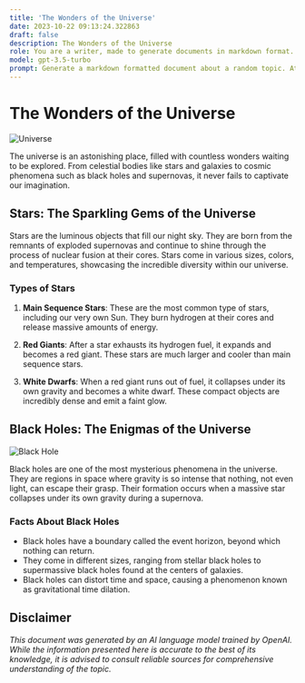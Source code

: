 ```yaml
---
title: 'The Wonders of the Universe'
date: 2023-10-22 09:13:24.322863
draft: false
description: The Wonders of the Universe
role: You are a writer, made to generate documents in markdown format. It is very important that all of the documents you generate are in valid markdown format.
model: gpt-3.5-turbo
prompt: Generate a markdown formatted document about a random topic. At the bottom, include a disclaimer explaining that the document was generated by you. The first line of the document should be the title. Make sure that the entire document is in proper markdown format, using a mix of various tags to make the document visually appealing.
---
```


# The Wonders of the Universe

![Universe](https://images.unsplash.com/photo-1532687290958-1baddaf8e90f?ixid=MnwxMjA3fDB8MHxzZWFyY2h8MTl8fHVuZml2ZXJzZSUyMHNhcGUnaG9tZSUyMGFjdGl2aXR5fGVufDB8fDB8fA%3D%3D&ixlib=rb-1.2.1&auto=format&fit=crop&w=800&q=60)

The universe is an astonishing place, filled with countless wonders waiting to be explored. From celestial bodies like stars and galaxies to cosmic phenomena such as black holes and supernovas, it never fails to captivate our imagination.

## Stars: The Sparkling Gems of the Universe

Stars are the luminous objects that fill our night sky. They are born from the remnants of exploded supernovas and continue to shine through the process of nuclear fusion at their cores. Stars come in various sizes, colors, and temperatures, showcasing the incredible diversity within our universe.

### Types of Stars

1. **Main Sequence Stars**: These are the most common type of stars, including our very own Sun. They burn hydrogen at their cores and release massive amounts of energy.

2. **Red Giants**: After a star exhausts its hydrogen fuel, it expands and becomes a red giant. These stars are much larger and cooler than main sequence stars.

3. **White Dwarfs**: When a red giant runs out of fuel, it collapses under its own gravity and becomes a white dwarf. These compact objects are incredibly dense and emit a faint glow.

## Black Holes: The Enigmas of the Universe

![Black Hole](https://images.unsplash.com/photo-1583209473306-5b1610fe9d71?ixid=MnwxMjA3fDB8MHxzZWFyY2h8MXx8YmxhY2staG9sZXxlbnwwfHwwfHw%3D&ixlib=rb-1.2.1&auto=format&fit=crop&w=800&q=60)

Black holes are one of the most mysterious phenomena in the universe. They are regions in space where gravity is so intense that nothing, not even light, can escape their grasp. Their formation occurs when a massive star collapses under its own gravity during a supernova.

### Facts About Black Holes

- Black holes have a boundary called the event horizon, beyond which nothing can return.
- They come in different sizes, ranging from stellar black holes to supermassive black holes found at the centers of galaxies.
- Black holes can distort time and space, causing a phenomenon known as gravitational time dilation.

## Disclaimer

*This document was generated by an AI language model trained by OpenAI. While the information presented here is accurate to the best of its knowledge, it is advised to consult reliable sources for comprehensive understanding of the topic.*